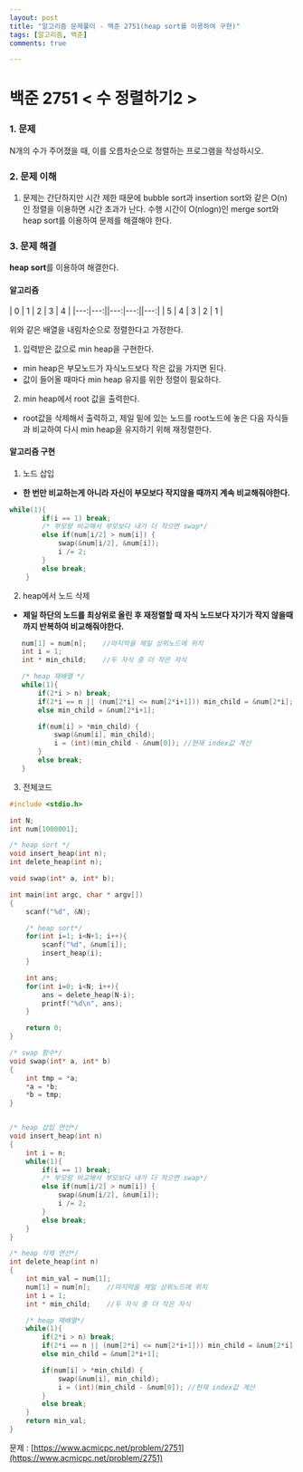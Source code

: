 ```yaml
---
layout: post
title: "알고리즘 문제풀이 - 백준 2751(heap sort를 이용하여 구현)"
tags: [알고리즘, 백준]
comments: true

---
```


# **백준 2751 < 수 정렬하기2 >**

### 1. 문제
N개의 수가 주어졌을 때, 이를 오름차순으로 정렬하는 프로그램을 작성하시오.

### 2. 문제 이해
1. 문제는 간단하지만 시간 제한 때문에 bubble sort과 insertion sort와 같은 O(n)인 정렬을 이용하면 시간 초과가 난다. 수행 시간이 O(nlogn)인 merge sort와 heap sort를 이용하여 문제를 해결해야 한다.

### 3. 문제 해결
**heap sort**를 이용하여 해결한다.
#### **알고리즘**
| 0 | 1 | 2 | 3 | 4 |
|---:|---:||---:|---:||---:|
| 5 | 4 | 3 | 2 | 1 |

위와 같은 배열을 내림차순으로 정렬한다고 가정한다.  

1. 입력받은 값으로 min heap을 구현한다.
  - min heap은 부모노드가 자식노드보다 작은 값을 가지면 된다.
  - 값이 들어올 때마다 min heap 유지를 위한 정렬이 필요하다.
2. min heap에서 root 값을 출력한다.
  - root값을 삭제해서 출력하고, 제일 밑에 있는 노드를 root노드에 놓은 다음 자식들과 비교하여 다시 min heap을 유지하기 위해 재정렬한다.

#### **알고리즘 구현**

1. 노드 삽입  
  - **한 번만 비교하는게 아니라 자신이 부모보다 작지않을 때까지 계속 비교해줘야한다.**


```c
while(1){
        if(i == 1) break;
        /* 부모랑 비교해서 부모보다 내가 더 작으면 swap*/
        else if(num[i/2] > num[i]) {
            swap(&num[i/2], &num[i]);
            i /= 2;
        }
        else break;
    }
```

2. heap에서 노드 삭제
  - **제일 하단의 노드를 최상위로 올린 후 재정렬할 때 자식 노드보다 자기가 작지 않을때까지 반복하여 비교해줘야한다.**


```c
   num[1] = num[n];    //마지막을 제일 상위노드에 위치
   int i = 1;
   int * min_child;    //두 자식 중 더 작은 자식

   /* heap 재배열 */
   while(1){
       if(2*i > n) break;
       if(2*i == n || (num[2*i] <= num[2*i+1])) min_child = &num[2*i];
       else min_child = &num[2*i+1];

       if(num[i] > *min_child) {
           swap(&num[i], min_child);
           i = (int)(min_child - &num[0]); //현재 index값 계산
       }
       else break;
   }
```

3. 전체코드

```c
#include <stdio.h>

int N;
int num[1000001];

/* heap sort */
void insert_heap(int n);
int delete_heap(int n);

void swap(int* a, int* b);

int main(int argc, char * argv[])
{
    scanf("%d", &N);

    /* heap sort*/
    for(int i=1; i<N+1; i++){
        scanf("%d", &num[i]);
        insert_heap(i);
    }

    int ans;
    for(int i=0; i<N; i++){
        ans = delete_heap(N-i);
        printf("%d\n", ans);
    }

    return 0;
}

/* swap 함수*/
void swap(int* a, int* b)
{
    int tmp = *a;
    *a = *b;
    *b = tmp;
}


/* heap 삽입 연산*/
void insert_heap(int n)
{
    int i = n;
    while(1){
        if(i == 1) break;
        /* 부모랑 비교해서 부모보다 내가 더 작으면 swap*/
        else if(num[i/2] > num[i]) {
            swap(&num[i/2], &num[i]);
            i /= 2;
        }
        else break;
    }
}

/* heap 삭제 연산*/
int delete_heap(int n)
{
    int min_val = num[1];
    num[1] = num[n];    //마지막을 제일 상위노드에 위치
    int i = 1;
    int * min_child;    //두 자식 중 더 작은 자식

    /* heap 재배열*/
    while(1){
        if(2*i > n) break;
        if(2*i == n || (num[2*i] <= num[2*i+1])) min_child = &num[2*i];
        else min_child = &num[2*i+1];

        if(num[i] > *min_child) {
            swap(&num[i], min_child);
            i = (int)(min_child - &num[0]); //현재 index값 계산
        }
        else break;
    }
    return min_val;
}

```

문제 : [https://www.acmicpc.net/problem/2751](https://www.acmicpc.net/problem/2751)

